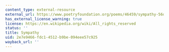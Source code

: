 ```yaml
---
content_type: external-resource
external_url: https://www.poetryfoundation.org/poems/46459/sympathy-56d22658afbc0
has_external_license_warning: true
license: https://en.wikipedia.org/wiki/All_rights_reserved
status: ''
title: Sympathy
uid: 2e7e9466-fdc1-4512-b9be-094eee57c925
wayback_url: ''
---
```

